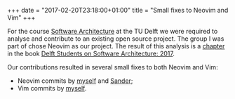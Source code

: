 +++
date = "2017-02-20T23:18:00+01:00"
title = "Small fixes to Neovim and Vim"
+++

For the course [Software Architecture](http://studiegids.tudelft.nl/a101_displayCourse.do?course_id=38330&_NotifyTextSearch_) at the TU Delft we were required to analyse
and contribute to an existing open source project. The group I was part of chose
Neovim as our project. The result of this analysis is a
[chapter](https://delftswa.gitbooks.io/desosa-2017/content/neovim/chapter.html)
in the book [Delft Students on Software Architecture:
2017](https://delftswa.gitbooks.io/desosa-2017/content/).

Our contributions resulted in several small fixes to both Neovim and Vim:

* Neovim commits by [myself](https://github.com/neovim/neovim/commits/master?author=Hjdskes) and [Sander](https://github.com/neovim/neovim/commits/master?author=sander2);
* Vim commits by [myself](https://github.com/vim/vim/commit/3457d295f4035293a78f9a9851ea416f923dd59e).
